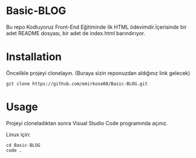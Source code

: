 # Basic-BLOG
Bu repo Kodluyoruz Front-End Eğitiminde ilk HTML ödevimdir.İçerisinde bir adet README dosyası, bir adet de index.html barındırıyor.
# Installation
Öncelikle projeyi clonelayın. (Buraya sizin reponuzdan aldığınız link gelecek)
```
git clone https://github.com/emirkose08/Basic-BLOG.git
```
# Usage
Projeyi cloneladıktan sonra Visual Studio Code programında açınız.

Linux için:
```
cd Basic-BLOG
code .
```

